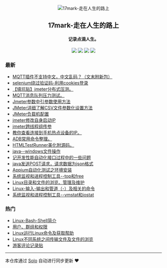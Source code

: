 <p align="center"><img alt="17mark-走在人生的路上" src="http://106.13.150.134/images/logo.png"></p><h2 align="center">
17mark-走在人生的路上
</h2>

<h4 align="center">记录点滴人生。</h4>
<p align="center"><a title="17mark-走在人生的路上" target="_blank" href="https://github.com/a929569603/solo-blog"><img src="https://img.shields.io/github/last-commit/a929569603/solo-blog.svg?style=flat-square&color=FF9900"></a>
<a title="GitHub repo size in bytes" target="_blank" href="https://github.com/a929569603/solo-blog"><img src="https://img.shields.io/github/repo-size/a929569603/solo-blog.svg?style=flat-square"></a>
<a title="Solo Version" target="_blank" href="https://github.com/b3log/solo/releases"><img src="https://img.shields.io/badge/solo-3.6.5-f1e05a.svg?style=flat-square&color=blueviolet"></a>
<a title="Hits" target="_blank" href="https://github.com/b3log/hits"><img src="https://hits.b3log.org/a929569603/solo-blog.svg"></a></p>

### 最新

* [MQTT插件不支持中文，中文乱码？（文末附新包）](http://www.17mark.com/articles/2019/10/14/1571017009244.html)
* [selenium绕过验证码-利用cookies登录](http://www.17mark.com/articles/2019/10/12/1570874628057.html)
* [【填坑贴】jmeter分布式压测。](http://www.17mark.com/articles/2019/09/24/1569327440697.html)
* [MQTT消息队列压力测试。](http://www.17mark.com/articles/2019/09/24/1569325593532.html)
* [Jmeter参数中引参数使用方法](http://www.17mark.com/articles/2019/09/09/1568033219735.html)
* [JMeter详细了解CSV文件参数化设置方法](http://www.17mark.com/articles/2019/09/09/1568032960767.html)
* [JMeter负载机配置](http://www.17mark.com/articles/2019/09/09/1568030904613.html)
* [jmeter修改自身启动IP](http://www.17mark.com/articles/2019/09/09/1568029916314.html)
* [jmeter跨线程组传参](http://www.17mark.com/articles/2019/09/09/1568028784034.html)
* [教你查看连接到手机热点设备的IP。](http://www.17mark.com/articles/2019/09/07/1567849707822.html)
* [ADB常用命令整理。](http://www.17mark.com/articles/2019/09/05/1567685501610.html)
* [HTMLTestRunner美化附源码。](http://www.17mark.com/articles/2019/09/05/1567684733390.html)
* [java--windows文件操作](http://www.17mark.com/articles/2019/08/22/1566472661081.html)
* [记开发性能自动化接口过程中的一些问题](http://www.17mark.com/articles/2019/08/22/1566472660836.html)
* [java发送POST请求，请求数据为json格式](http://www.17mark.com/articles/2019/08/22/1566472660499.html)
* [Appium自动化测试之环境安装](http://www.17mark.com/articles/2019/08/22/1566472004945.html)
* [系统监视和进程控制工具--top和free](http://www.17mark.com/articles/2019/08/22/1566468954326.html)
* [Linux目录和文件的浏览、管理及维护](http://www.17mark.com/articles/2019/08/22/1566468954080.html)
* [Linux-输入-输出和管道（-）及相关的命令](http://www.17mark.com/articles/2019/08/22/1566468953744.html)
* [系统监视和进程控制工具--vmstat和iostat](http://www.17mark.com/articles/2019/08/22/1566468953339.html)

### 热门

* [Linux-Bash-Shell简介](http://www.17mark.com/articles/2019/08/22/1566468950344.html)
* [用户、群组和权限](http://www.17mark.com/articles/2019/08/22/1566468950958.html)
* [Linux运行Linux命令及获取帮助](http://www.17mark.com/articles/2019/08/22/1566468951373.html)
* [Linux不同系统之间传输文件及文件的浏览](http://www.17mark.com/articles/2019/08/22/1566468951932.html)
* [游客评论记录贴](http://www.17mark.com/articles/2019/09/26/1569463805137.html)



---

本仓库通过 [Solo](https://github.com/b3log/solo) 自动进行同步更新 ❤️ 